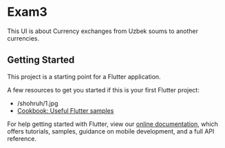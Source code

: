# Exam3

This UI is about Currency exchanges from Uzbek soums to another currencies.

## Getting Started

This project is a starting point for a Flutter application.

A few resources to get you started if this is your first Flutter project:

- /shohruh/1.jpg
- [Cookbook: Useful Flutter samples](https://flutter.dev/docs/cookbook)

For help getting started with Flutter, view our
[online documentation](https://flutter.dev/docs), which offers tutorials,
samples, guidance on mobile development, and a full API reference.
